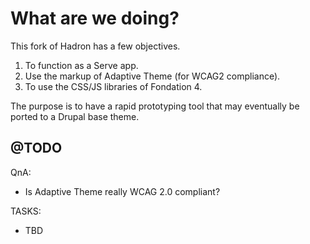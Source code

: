 What are we doing?
==================

This fork of Hadron has a few objectives.

1. To function as a Serve app.
2. Use the markup of Adaptive Theme (for WCAG2 compliance).
3. To use the CSS/JS libraries of Fondation 4.

The purpose is to have a rapid prototyping tool that may eventually be ported to
a Drupal base theme.

## @TODO
QnA:
* Is Adaptive Theme really WCAG 2.0 compliant?

TASKS:
* TBD
